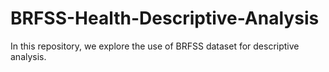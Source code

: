 # BRFSS-Health-Descriptive-Analysis
In this repository, we explore the use of BRFSS dataset for descriptive analysis.
